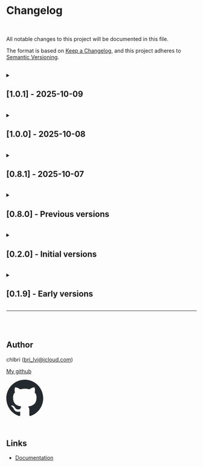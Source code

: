 # Changelog

<br/>

All notable changes to this project will be documented in this file.

The format is based on
[Keep a Changelog](https://keepachangelog.com/en/1.0.0/), and this project
adheres to [Semantic Versioning](https://semver.org/spec/v2.0.0.html).

<br/>

<details>

<summary>

## [1.0.1] - 2025-10-09

</summary>

### Tests (**100%** _coverage_)

### Added

- Type testing
- Better typings
- Better organizations

</details>

<br/>

<details>
<summary>

## [1.0.0] - 2025-10-08

</summary>

### Tests (**100%** _coverage_)

### Breaking Changes

- **BREAKING**: `Config.data` property is now required at the configuration
  level
  - Previously optional, now mandatory for all machine configurations
  - Must specify a default data function key that will be used when no
    final state is reached
  - Example: `{ initial: 'idle', data: 'defaultData', states: {...} }`
  - All data functions must be provided in
    `provideOptions({ datas: {...} })`
  - Throws error "At least one data function must be provided" if the
    specified data function is missing

### Migration Guide

**Before (v0.x):**

```typescript
const machine = createLogic(
  {
    initial: 'idle',
    states: {
      idle: { always: 'done' },
      done: { data: 'result' },
    },
  },
  { context: {}, events: {}, data: {} as string },
).provideOptions({
  datas: {
    result: () => 'success',
  },
});
```

**After (v1.0.0):**

```typescript
const machine = createLogic(
  {
    initial: 'idle',
    data: 'defaultData', // ← Now required
    states: {
      idle: { always: 'done' },
      done: { data: 'result' },
    },
  },
  { context: {}, events: {}, data: {} as string },
).provideOptions({
  datas: {
    defaultData: () => 'default', // ← Must provide corresponding function
    result: () => 'success',
  },
});
```

### Why This Change?

This breaking change ensures that machines always have a fallback data
return value, even when transitioning through states without explicit data
definitions. This improves reliability and makes the API more predictable.

</details>

<br/>

<details>

<summary>

## [0.8.1] - 2025-10-07

</summary>

### Fixed

- Updated state management in Interpreter and Machine classes for better
  default behavior

### Added

- GitHub Action for automating npm version bump

</details>

<br/>

<details>
<summary>

## [0.8.0] - Previous versions

</summary>

### Added

- `unFreeze` option to allow context mutation
- Full support for XState syntax
- Improved typings for guards
- Support for asynchronous tests
- Better handling of transitions without events
- Support for final states
- Parameterized actions
- Parameterized guards
- Entry and exit actions
- Transition actions

### Changed

- Full compliance with XState syntax
- Significant improvement in TypeScript typings
- Refactoring of the transition system
- Better context management with deep cloning
- Improved documentation

### Fixed

- Import issues
- Build errors in CI
- Context handling in the serve function
- Typing issues
- Infinite loops in some cases
- Remaining context management

</details>

<br/>

<details>
<summary>

## [0.2.0] - Initial versions

</summary>

### Added

- Initial implementation of the finite state machine
- Support for final states
- Initial state
- Transitions (object and string)
- Context
- Unit tests with Vitest
- Rollup configuration for build
- ESLint and Prettier configuration
- Husky for git hooks
- README documentation

### Main features

- ✅ Final states
- ✅ Initial state
- ✅ Transitions (object)
- ✅ Transitions (target string)
- ✅ Transitions without events
- ✅ Final states
- ✅ Context
- ✅ Entry actions
- ✅ Exit actions
- ✅ Transition actions
- ✅ Parameterized actions
- ✅ Transition guards
- ✅ Parameterized guards
- ❌ Deferred transitions (not supported)
- ❌ Nested states (not supported)
- ❌ Parallel states (not supported)
- ❌ Asynchronous (not supported)

</details>

<br/>

<details>
<summary>

## [0.1.9] - Early versions

</summary>

### Added

- Comprehensive tests for all functions
- Initial project configuration
- TypeScript support
- Build configuration
- Tests with Vitest

### Changed

- Improved test organization
- Updated package.json

### Fixed

- Function binding issues
- Node.JS namespace
- Serve context

</details>

---

<br/>
<br/>

## Author

chlbri (bri_lvi@icloud.com)

[My github](https://github.com/chlbri?tab=repositories)

[<svg width="98" height="96" xmlns="http://www.w3.org/2000/svg"><path fill-rule="evenodd" clip-rule="evenodd" d="M48.854 0C21.839 0 0 22 0 49.217c0 21.756 13.993 40.172 33.405 46.69 2.427.49 3.316-1.059 3.316-2.362 0-1.141-.08-5.052-.08-9.127-13.59 2.934-16.42-5.867-16.42-5.867-2.184-5.704-5.42-7.17-5.42-7.17-4.448-3.015.324-3.015.324-3.015 4.934.326 7.523 5.052 7.523 5.052 4.367 7.496 11.404 5.378 14.235 4.074.404-3.178 1.699-5.378 3.074-6.6-10.839-1.141-22.243-5.378-22.243-24.283 0-5.378 1.94-9.778 5.014-13.2-.485-1.222-2.184-6.275.486-13.038 0 0 4.125-1.304 13.426 5.052a46.97 46.97 0 0 1 12.214-1.63c4.125 0 8.33.571 12.213 1.63 9.302-6.356 13.427-5.052 13.427-5.052 2.67 6.763.97 11.816.485 13.038 3.155 3.422 5.015 7.822 5.015 13.2 0 18.905-11.404 23.06-22.324 24.283 1.78 1.548 3.316 4.481 3.316 9.126 0 6.6-.08 11.897-.08 13.526 0 1.304.89 2.853 3.316 2.364 19.412-6.52 33.405-24.935 33.405-46.691C97.707 22 75.788 0 48.854 0z" fill="#24292f"/></svg>](https://github.com/chlbri?tab=repositories)

<br/>

## Links

- [Documentation](https://github.com/chlbri/monadisk)
